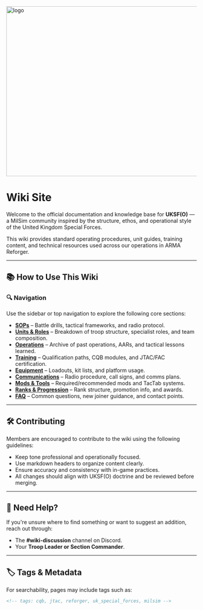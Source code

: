 <img width="1341" height="449" alt="logo" src="https://github.com/user-attachments/assets/d7a8cc14-fb2f-49ff-9d69-36d81ed39cd0" />

# Wiki Site

Welcome to the official documentation and knowledge base for **UKSF(O)** — a MilSim community inspired by the structure, ethos, and operational style of the United Kingdom Special Forces.

This wiki provides standard operating procedures, unit guides, training content, and technical resources used across our operations in ARMA Reforger.

---

## 📚 How to Use This Wiki

### 🔍 Navigation
Use the sidebar or top navigation to explore the following core sections:

- **[SOPs](sops/README.md)** – Battle drills, tactical frameworks, and radio protocol.
- **[Units & Roles](units/README.md)** – Breakdown of troop structure, specialist roles, and team composition.
- **[Operations](operations/README.md)** – Archive of past operations, AARs, and tactical lessons learned.
- **[Training](training/README.md)** – Qualification paths, CQB modules, and JTAC/FAC certification.
- **[Equipment](equipment/README.md)** – Loadouts, kit lists, and platform usage.
- **[Communications](comms/README.md)** – Radio procedure, call signs, and comms plans.
- **[Mods & Tools](mods/README.md)** – Required/recommended mods and TacTab systems.
- **[Ranks & Progression](ranks/README.md)** – Rank structure, promotion info, and awards.
- **[FAQ](faq/README.md)** – Common questions, new joiner guidance, and contact points.

---

## 🛠 Contributing

Members are encouraged to contribute to the wiki using the following guidelines:

- Keep tone professional and operationally focused.
- Use markdown headers to organize content clearly.
- Ensure accuracy and consistency with in-game practices.
- All changes should align with UKSF(O) doctrine and be reviewed before merging.

---

## 💬 Need Help?

If you're unsure where to find something or want to suggest an addition, reach out through:

- The **#wiki-discussion** channel on Discord.
- Your **Troop Leader or Section Commander**.

---

## 🏷️ Tags & Metadata

For searchability, pages may include tags such as:

```markdown
<!-- tags: cqb, jtac, reforger, uk_special_forces, milsim -->
